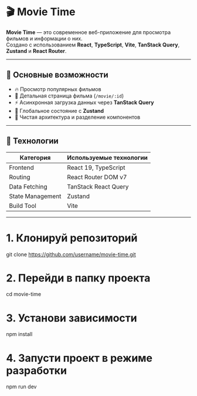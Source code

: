 # 🎬 Movie Time

**Movie Time** — это современное веб-приложение для просмотра фильмов и информации о них.  
Создано с использованием **React**, **TypeScript**, **Vite**, **TanStack Query**, **Zustand** и **React Router**.

---

## 🚀 Основные возможности

- 🔥 Просмотр популярных фильмов
- 🧭 Детальная страница фильма (`/movie/:id`)
- ⚡ Асинхронная загрузка данных через **TanStack Query**
- 🧠 Глобальное состояние с **Zustand**
- 🧩 Чистая архитектура и разделение компонентов

---

## 🧱 Технологии

| Категория | Используемые технологии |
|------------|--------------------------|
| Frontend | React 19, TypeScript |
| Routing | React Router DOM v7 |
| Data Fetching | TanStack React Query |
| State Management | Zustand |
| Build Tool | Vite |

---

# 1. Клонируй репозиторий
git clone https://github.com/username/movie-time.git

# 2. Перейди в папку проекта
cd movie-time

# 3. Установи зависимости
npm install

# 4. Запусти проект в режиме разработки
npm run dev
